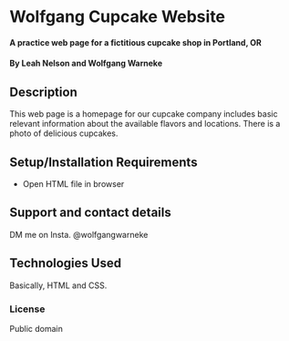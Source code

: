 # Wolfgang Cupcake Website

#### A practice web page for a fictitious cupcake shop in Portland, OR

#### By Leah Nelson and Wolfgang Warneke

## Description

This web page is a homepage for our cupcake company includes basic relevant information about the available flavors and locations.  There is a photo of delicious cupcakes.

## Setup/Installation Requirements

* Open HTML file in browser

## Support and contact details

DM me on Insta.  @wolfgangwarneke

## Technologies Used

Basically, HTML and CSS.

### License

Public domain
